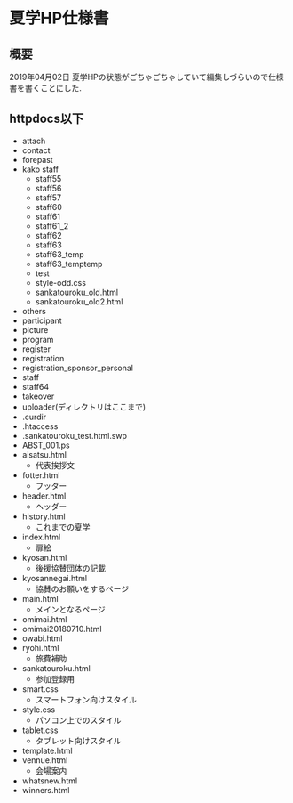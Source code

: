 # 夏学HP仕様書

## 概要

2019年04月02日
夏学HPの状態がごちゃごちゃしていて編集しづらいので仕様書を書くことにした.

## httpdocs以下

- attach
- contact
- forepast
- kako staff
  - staff55
  - staff56
  - staff57
  - staff60
  - staff61
  - staff61_2
  - staff62
  - staff63
  - staff63_temp
  - staff63_temptemp
  - test
  - style-odd.css
  - sankatouroku_old.html
  - sankatouroku_old2.html
- others
- participant
- picture
- program
- register
- registration
- registration_sponsor_personal
- staff
- staff64
- takeover
- uploader(ディレクトリはここまで)
- .curdir
- .htaccess
- .sankatouroku_test.html.swp
- ABST_001.ps
- aisatsu.html
  - 代表挨拶文
- fotter.html
  - フッター
- header.html
  - ヘッダー
- history.html
  - これまでの夏学
- index.html
  - 扉絵
- kyosan.html
  - 後援協賛団体の記載
- kyosannegai.html
  - 協賛のお願いをするページ
- main.html
  - メインとなるページ
- omimai.html
- omimai20180710.html
- owabi.html
- ryohi.html
  - 旅費補助
- sankatouroku.html
  - 参加登録用
- smart.css
  - スマートフォン向けスタイル
- style.css
  - パソコン上でのスタイル
- tablet.css
  - タブレット向けスタイル
- template.html
- vennue.html
  - 会場案内
- whatsnew.html
- winners.html